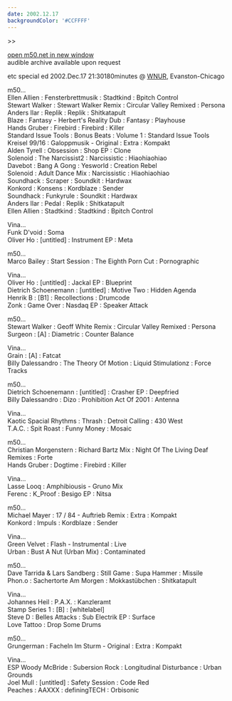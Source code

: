 ```yaml
---
date: 2002.12.17
backgroundColor: '#CCFFFF'
---
```


\>>

[open m50.net in new window  
](http://m50.net/)audible archive available upon request

etc special ed 2002.Dec.17 21:30180minutes @ [WNUR](http://www.wnur.org/), Evanston-Chicago  

m50...  
Ellen Allien : Fensterbrettmusik : Stadtkind : Bpitch Control  
Stewart Walker : Stewart Walker Remix : Circular Valley Remixed : Persona  
Anders Ilar : Replik : Replik : Shitkatapult  
Blaze : Fantasy - Herbert's Reality Dub : Fantasy : Playhouse  
Hands Gruber : Firebird : Firebird : Killer  
Standard Issue Tools : Bonus Beats : Volume 1 : Standard Issue Tools  
Kreisel 99/16 : Galoppmusik - Original : Extra : Kompakt  
Alden Tyrell : Obsession : Shop EP : Clone  
Solenoid : The Narcissist2 : Narcissistic : Hiaohiaohiao  
Davebot : Bang A Gong : Yesworld : Creation Rebel  
Solenoid : Adult Dance Mix : Narcissistic : Hiaohiaohiao  
Soundhack : Scraper : Soundkit : Hardwax  
Konkord : Konsens : Kordblaze : Sender  
Soundhack : Funkyrule : Soundkit : Hardwax  
Anders Ilar : Pedal : Replik : Shitkatapult  
Ellen Allien : Stadtkind : Stadtkind : Bpitch Control  

Vina...  
Funk D'void : Soma  
Oliver Ho : \[untitled\] : Instrument EP : Meta  

m50...  
Marco Bailey : Start Session : The Eighth Porn Cut : Pornographic  

Vina...  
Oliver Ho : \[untitled\] : Jackal EP : Blueprint  
Dietrich Schoenemann : \[untitled\] : Motive Two : Hidden Agenda  
Henrik B : \[B1\] : Recollections : Drumcode  
Zonk : Game Over : Nasdaq EP : Speaker Attack  

m50...  
Stewart Walker : Geoff White Remix : Circular Valley Remixed : Persona  
Surgeon : \[A\] : Diametric : Counter Balance  

Vina...  
Grain : \[A\] : Fatcat  
Billy Dalessandro : The Theory Of Motion : Liquid Stimulationz : Force Tracks  

m50...  
Dietrich Schoenemann : \[untitled\] : Crasher EP : Deepfried  
Billy Dalessandro : Dizo : Prohibition Act Of 2001 : Antenna  

Vina...  
Kaotic Spacial Rhythms : Thrash : Detroit Calling : 430 West  
T.A.C. : Spit Roast : Funny Money : Mosaic  

m50...  
Christian Morgenstern : Richard Bartz Mix : Night Of The Living Deaf Remixes : Forte  
Hands Gruber : Dogtime : Firebird : Killer  

Vina...  
Lasse Looq : Amphibiousis - Gruno Mix  
Ferenc : K\_Proof : Besigo EP : Nitsa  

m50...  
Michael Mayer : 17 / 84 - Auftrieb Remix : Extra : Kompakt  
Konkord : Impuls : Kordblaze : Sender  

Vina...  
Green Velvet : Flash - Instrumental : Live  
Urban : Bust A Nut (Urban Mix) : Contaminated  

m50...  
Dave Tarrida & Lars Sandberg : Still Game : Supa Hammer : Missile  
Phon.o : Sachertorte Am Morgen : Mokkastübchen : Shitkatapult  

Vina...  
Johannes Heil : P.A.X. : Kanzleramt  
Stamp Series 1 : \[B\] : \[whitelabel\]  
Steve D : Belles Attacks : Sub Electrik EP : Surface  
Love Tattoo : Drop Some Drums  

m50...  
Grungerman : Facheln Im Sturm - Original : Extra : Kompakt  

Vina...  
ESP Woody McBride : Subersion Rock : Longitudinal Disturbance : Urban Grounds  
Joel Mull : \[untitled\] : Safety Session : Code Red  
Peaches : AAXXX : definingTECH : Orbisonic
